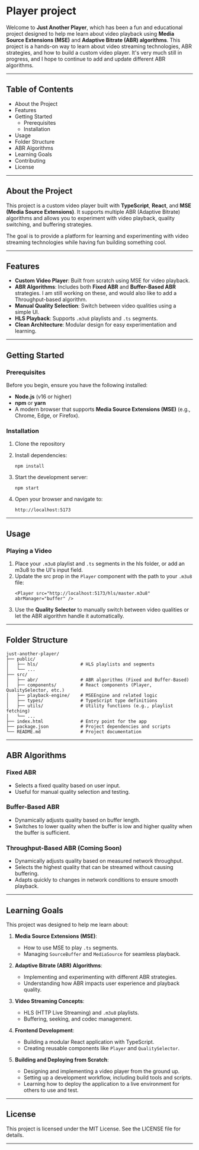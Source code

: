 # Player project

Welcome to **Just Another Player**, which has been a fun and educational project designed to help me learn about video playback using **Media Source Extensions (MSE)** and **Adaptive Bitrate (ABR) algorithms**. This project is a hands-on way to learn about video streaming technologies, ABR strategies, and how to build a custom video player. It's very much still in progress, and I hope to continue to add and update different ABR algorithms.

---

## Table of Contents

-   About the Project
-   Features
-   Getting Started
    -   Prerequisites
    -   Installation
-   Usage
-   Folder Structure
-   ABR Algorithms
-   Learning Goals
-   Contributing
-   License

---

## About the Project

This project is a custom video player built with **TypeScript**, **React**, and **MSE (Media Source Extensions)**. It supports multiple ABR (Adaptive Bitrate) algorithms and allows you to experiment with video playback, quality switching, and buffering strategies.

The goal is to provide a platform for learning and experimenting with video streaming technologies while having fun building something cool.

---

## Features

-   **Custom Video Player**: Built from scratch using MSE for video playback.
-   **ABR Algorithms**: Includes both **Fixed ABR** and **Buffer-Based ABR** strategies. I am still working on these, and would also like to add a Throughput-based algorithm.
-   **Manual Quality Selection**: Switch between video qualities using a simple UI.
-   **HLS Playback**: Supports `.m3u8` playlists and `.ts` segments.
-   **Clean Architecture**: Modular design for easy experimentation and learning.

---

## Getting Started

### Prerequisites

Before you begin, ensure you have the following installed:

-   **Node.js** (v16 or higher)
-   **npm** or **yarn**
-   A modern browser that supports **Media Source Extensions (MSE)** (e.g., Chrome, Edge, or Firefox).

### Installation

1. Clone the repository

2. Install dependencies:

    ```
    npm install
    ```

3. Start the development server:

    ```
    npm start
    ```

4. Open your browser and navigate to:
    ```
    http://localhost:5173
    ```

---

## Usage

### Playing a Video

1. Place your `.m3u8` playlist and `.ts` segments in the hls folder, or add an m3u8 to the UI's input field.
2. Update the src prop in the `Player` component with the path to your `.m3u8` file:
    ```tsx
    <Player src="http://localhost:5173/hls/master.m3u8" abrManager="buffer" />
    ```
3. Use the **Quality Selector** to manually switch between video qualities or let the ABR algorithm handle it automatically.

---

## Folder Structure

```
just-another-player/
├── public/
│   ├── hls/                # HLS playlists and segments
│   └── ...
├── src/
│   ├── abr/                # ABR algorithms (Fixed and Buffer-Based)
│   ├── components/         # React components (Player, QualitySelector, etc.)
│   ├── playback-engine/    # MSEEngine and related logic
│   ├── types/              # TypeScript type definitions
│   ├── utils/              # Utility functions (e.g., playlist fetching)
│   └── ...
├── index.html              # Entry point for the app
├── package.json            # Project dependencies and scripts
└── README.md               # Project documentation
```

---

## ABR Algorithms

### Fixed ABR

-   Selects a fixed quality based on user input.
-   Useful for manual quality selection and testing.

### Buffer-Based ABR

-   Dynamically adjusts quality based on buffer length.
-   Switches to lower quality when the buffer is low and higher quality when the buffer is sufficient.

### Throughput-Based ABR (Coming Soon)

-   Dynamically adjusts quality based on measured network throughput.
-   Selects the highest quality that can be streamed without causing buffering.
-   Adapts quickly to changes in network conditions to ensure smooth playback.

---

## Learning Goals

This project was designed to help me learn about:

1. **Media Source Extensions (MSE)**:

    - How to use MSE to play `.ts` segments.
    - Managing `SourceBuffer` and `MediaSource` for seamless playback.

2. **Adaptive Bitrate (ABR) Algorithms**:

    - Implementing and experimenting with different ABR strategies.
    - Understanding how ABR impacts user experience and playback quality.

3. **Video Streaming Concepts**:

    - HLS (HTTP Live Streaming) and `.m3u8` playlists.
    - Buffering, seeking, and codec management.

4. **Frontend Development**:

    - Building a modular React application with TypeScript.
    - Creating reusable components like `Player` and `QualitySelector`.

5. **Building and Deploying from Scratch**:
    - Designing and implementing a video player from the ground up.
    - Setting up a development workflow, including build tools and scripts.
    - Learning how to deploy the application to a live environment for others to use and test.

---

## License

This project is licensed under the MIT License. See the LICENSE file for details.

---
